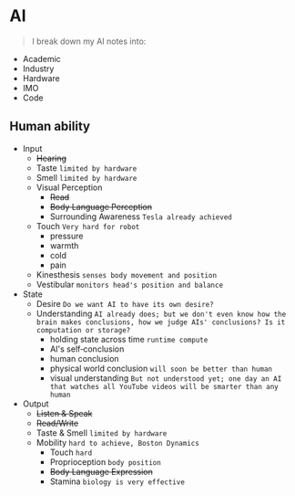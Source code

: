 # AI
>
> I break down my AI notes into:

- Academic
- Industry
- Hardware
- IMO
- Code

## Human ability

- Input
  - ~~Hearing~~
  - Taste `limited by hardware`
  - Smell `limited by hardware`
  - Visual Perception
    - ~~Read~~
    - ~~Body Language Perception~~
    - Surrounding Awareness `Tesla already achieved`
  - Touch `Very hard for robot`
    - pressure
    - warmth
    - cold
    - pain
  - Kinesthesis `senses body movement and position`
  - Vestibular `monitors head's position and balance`
- State
  - Desire `Do we want AI to have its own desire?`
  - Understanding `AI already does; but we don't even know how the brain makes conclusions, how we judge AIs' conclusions? Is it computation or storage?`
    - holding state across time `runtime compute`
    - AI's self‑conclusion
    - human conclusion
    - physical world conclusion `will soon be better than human`
    - visual understanding `But not understood yet; one day an AI that watches all YouTube videos will be smarter than any human`
- Output
  - ~~Listen & Speak~~
  - ~~Read/Write~~
  - Taste & Smell `limited by hardware`
  - Mobility `hard to achieve, Boston Dynamics`
    - Touch `hard`
    - Proprioception `body position`
    - ~~Body Language Expression~~
    - Stamina `biology is very effective`
